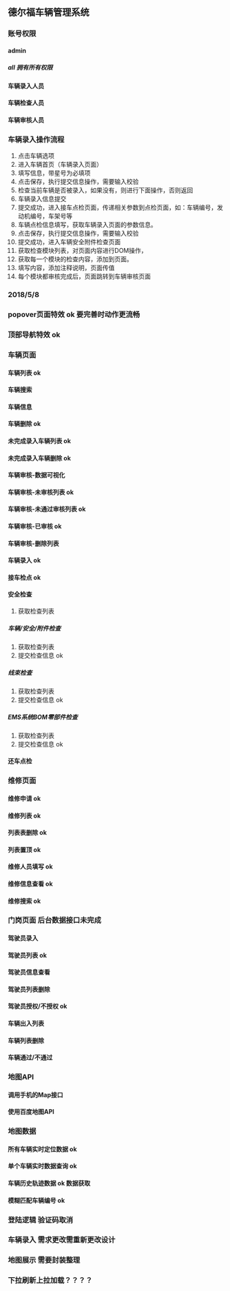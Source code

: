 ## 德尔福车辆管理系统

### 账号权限
#### admin
##### all 拥有所有权限

#### 车辆录入人员
#### 车辆检查人员
#### 车辆审核人员

### 车辆录入操作流程

1. 点击车辆选项
2. 进入车辆首页（车辆录入页面）
3. 填写信息，带星号为必填项
4. 点击保存，执行提交信息操作，需要输入校验
5. 检查当前车辆是否被录入，如果没有，则进行下面操作，否则返回
6. 车辆录入信息提交
7. 提交成功，进入接车点检页面，传递相关参数到点检页面，如：车辆编号，发动机编号，车架号等
8. 车辆点检信息填写，获取车辆录入页面的参数信息。
9. 点击保存，执行提交信息操作，需要输入校验
10. 提交成功，进入车辆安全附件检查页面
11. 获取检查模块列表，对页面内容进行DOM操作，
12. 获取每一个模块的检查内容，添加到页面。
13. 填写内容，添加注释说明，页面传值
14. 每个模块都审核完成后，页面跳转到车辆审核页面

### 2018/5/8
### popover页面特效 ok 要完善时动作更流畅
### 顶部导航特效 ok

### 车辆页面
#### 车辆列表 ok
#### 车辆搜索 
#### 车辆信息 
#### 车辆删除 ok
#### 未完成录入车辆列表 ok
#### 未完成录入车辆删除 ok
#### 车辆审核-数据可视化
#### 车辆审核-未审核列表 ok
#### 车辆审核-未通过审核列表 ok
#### 车辆审核-已审核 ok
#### 车辆审核-删除列表
#### 车辆录入 ok
#### 接车检点 ok
#### 安全检查
1. 获取检查列表
##### 车辆/安全/附件检查
1. 获取检查列表
2. 提交检查信息 ok
##### 线束检查
1. 获取检查列表
2. 提交检查信息 ok
##### EMS系统BOM零部件检查
1. 获取检查列表
2. 提交检查信息 ok
#### 还车点检


### 维修页面
#### 维修申请 ok
#### 维修列表 ok
#### 列表表删除 ok
#### 列表置顶 ok
#### 维修人员填写 ok
#### 维修信息查看 ok
#### 维修搜索 ok


### 门岗页面 后台数据接口未完成
#### 驾驶员录入 
#### 驾驶员列表 ok
#### 驾驶员信息查看 
#### 驾驶员列表删除 
#### 驾驶员授权/不授权 ok
#### 车辆出入列表 
#### 车辆列表删除 
#### 车辆通过/不通过 

### 地图API
#### 调用手机的Map接口
#### 使用百度地图API

### 地图数据
#### 所有车辆实时定位数据 ok
#### 单个车辆实时数据查询 ok
#### 车辆历史轨迹数据 ok 数据获取
#### 模糊匹配车辆编号 ok



### 登陆逻辑 验证码取消
### 车辆录入 需求更改需重新更改设计
### 地图展示 需要封装整理
### 下拉刷新上拉加载？？？？

